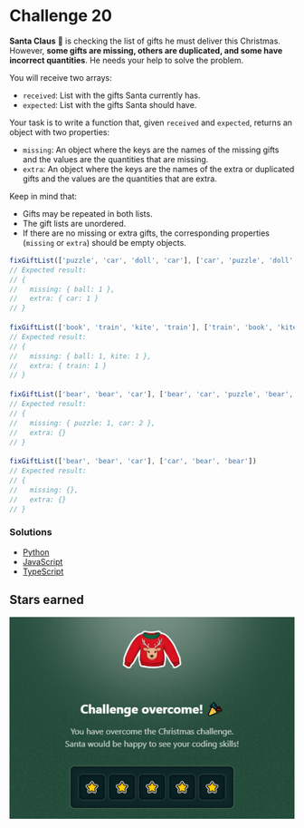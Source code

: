 # Challenge 20

**Santa Claus** 🎅 is checking the list of gifts he must deliver this Christmas. However, **some gifts are missing, others are duplicated, and some have incorrect quantities**. He needs your help to solve the problem.

You will receive two arrays:

- `received`: List with the gifts Santa currently has.
- `expected`: List with the gifts Santa should have.

Your task is to write a function that, given `received` and `expected`, returns an object with two properties:

- `missing`: An object where the keys are the names of the missing gifts and the values are the quantities that are missing.
- `extra`: An object where the keys are the names of the extra or duplicated gifts and the values are the quantities that are extra.

Keep in mind that:

- Gifts may be repeated in both lists.
- The gift lists are unordered.
- If there are no missing or extra gifts, the corresponding properties (`missing` or `extra`) should be empty objects.

```js
fixGiftList(['puzzle', 'car', 'doll', 'car'], ['car', 'puzzle', 'doll', 'ball'])
// Expected result:
// {
//   missing: { ball: 1 },
//   extra: { car: 1 }
// }

fixGiftList(['book', 'train', 'kite', 'train'], ['train', 'book', 'kite', 'ball', 'kite'])
// Expected result:
// {
//   missing: { ball: 1, kite: 1 },
//   extra: { train: 1 }
// }

fixGiftList(['bear', 'bear', 'car'], ['bear', 'car', 'puzzle', 'bear', 'car', 'car'])
// Expected result:
// {
//   missing: { puzzle: 1, car: 2 },
//   extra: {}
// }

fixGiftList(['bear', 'bear', 'car'], ['car', 'bear', 'bear'])
// Expected result:
// {
//   missing: {},
//   extra: {}
// }
```

### Solutions

- [Python](./solution.py)
- [JavaScript](./solution.js)
- [TypeScript](./solution.ts)

## Stars earned

![5 stars](../../.github/20-challenge-stars.png)
